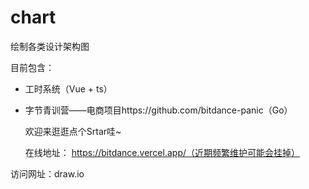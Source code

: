 # chart
绘制各类设计架构图

目前包含：

- 工时系统（Vue + ts）

- 字节青训营——电商项目https://github.com/bitdance-panic（Go）
  
  欢迎来逛逛点个Srtar哇~
  
  在线地址： https://bitdance.vercel.app/（近期频繁维护可能会挂掉）

访问网址：draw.io
